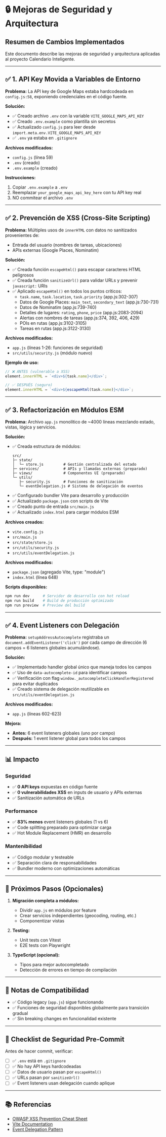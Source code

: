 # 🔒 Mejoras de Seguridad y Arquitectura

## Resumen de Cambios Implementados

Este documento describe las mejoras de seguridad y arquitectura aplicadas al proyecto Calendario Inteligente.

---

## ✅ 1. API Key Movida a Variables de Entorno

**Problema:** La API key de Google Maps estaba hardcodeada en `config.js:58`, exponiendo credenciales en el código fuente.

**Solución:**
- ✅ Creado archivo `.env` con la variable `VITE_GOOGLE_MAPS_API_KEY`
- ✅ Creado `.env.example` como plantilla sin secretos
- ✅ Actualizado `config.js` para leer desde `import.meta.env.VITE_GOOGLE_MAPS_API_KEY`
- ✅ `.env` ya estaba en `.gitignore`

**Archivos modificados:**
- `config.js` (línea 59)
- `.env` (creado)
- `.env.example` (creado)

**Instrucciones:**
1. Copiar `.env.example` a `.env`
2. Reemplazar `your_google_maps_api_key_here` con tu API key real
3. NO commitear el archivo `.env`

---

## ✅ 2. Prevención de XSS (Cross-Site Scripting)

**Problema:** Múltiples usos de `innerHTML` con datos no sanitizados provenientes de:
- Entrada del usuario (nombres de tareas, ubicaciones)
- APIs externas (Google Places, Nominatim)

**Solución:**
- ✅ Creada función `escapeHtml()` para escapar caracteres HTML peligrosos
- ✅ Creada función `sanitizeUrl()` para validar URLs y prevenir `javascript:` URIs
- ✅ Aplicado `escapeHtml()` en todos los puntos críticos:
  - `task.name`, `task.location`, `task.priority` (app.js:302-307)
  - Datos de Google Places: `main_text`, `secondary_text` (app.js:730-731)
  - Datos de Nominatim (app.js:739-740)
  - Detalles de lugares: `rating`, `phone`, `price` (app.js:2083-2094)
  - Alertas con nombres de tareas (app.js:374, 392, 406, 429)
  - POIs en rutas (app.js:3102-3105)
  - Tareas en rutas (app.js:3122-3130)

**Archivos modificados:**
- `app.js` (líneas 1-26: funciones de seguridad)
- `src/utils/security.js` (módulo nuevo)

**Ejemplo de uso:**
```javascript
// ❌ ANTES (vulnerable a XSS)
element.innerHTML = `<div>${task.name}</div>`;

// ✅ DESPUÉS (seguro)
element.innerHTML = `<div>${escapeHtml(task.name)}</div>`;
```

---

## ✅ 3. Refactorización en Módulos ESM

**Problema:** Archivo `app.js` monolítico de ~4000 líneas mezclando estado, vistas, lógica y servicios.

**Solución:**
- ✅ Creada estructura de módulos:
  ```
  src/
  ├─ state/
  │  └─ store.js         # Gestión centralizada del estado
  ├─ services/           # APIs y llamadas externas (preparado)
  ├─ views/              # Componentes UI (preparado)
  └─ utils/
     ├─ security.js      # Funciones de sanitización
     └─ eventDelegation.js # Sistema de delegación de eventos
  ```
- ✅ Configurado bundler Vite para desarrollo y producción
- ✅ Actualizado `package.json` con scripts de Vite
- ✅ Creado punto de entrada `src/main.js`
- ✅ Actualizado `index.html` para cargar módulos ESM

**Archivos creados:**
- `vite.config.js`
- `src/main.js`
- `src/state/store.js`
- `src/utils/security.js`
- `src/utils/eventDelegation.js`

**Archivos modificados:**
- `package.json` (agregado Vite, type: "module")
- `index.html` (línea 648)

**Scripts disponibles:**
```bash
npm run dev      # Servidor de desarrollo con hot reload
npm run build    # Build de producción optimizado
npm run preview  # Preview del build
```

---

## ✅ 4. Event Listeners con Delegación

**Problema:** `setupAddressAutocomplete` registraba un `document.addEventListener('click')` por cada campo de dirección (6 campos = 6 listeners globales acumulándose).

**Solución:**
- ✅ Implementado handler global único que maneja todos los campos
- ✅ Uso de `data-autocomplete-id` para identificar campos
- ✅ Verificación con flag `window._autocompleteClickHandlerRegistered` para evitar duplicados
- ✅ Creado sistema de delegación reutilizable en `src/utils/eventDelegation.js`

**Archivos modificados:**
- `app.js` (líneas 602-623)

**Mejora:**
- **Antes:** 6 event listeners globales (uno por campo)
- **Después:** 1 event listener global para todos los campos

---

## 📊 Impacto

### Seguridad
- ✅ **0 API keys** expuestas en código fuente
- ✅ **0 vulnerabilidades XSS** en inputs de usuario y APIs externas
- ✅ Sanitización automática de URLs

### Performance
- ✅ **83% menos** event listeners globales (1 vs 6)
- ✅ Code splitting preparado para optimizar carga
- ✅ Hot Module Replacement (HMR) en desarrollo

### Mantenibilidad
- ✅ Código modular y testeable
- ✅ Separación clara de responsabilidades
- ✅ Bundler moderno con optimizaciones automáticas

---

## 🚀 Próximos Pasos (Opcionales)

1. **Migración completa a módulos:**
   - Dividir `app.js` en módulos por feature
   - Crear servicios independientes (geocoding, routing, etc.)
   - Componentizar vistas

2. **Testing:**
   - Unit tests con Vitest
   - E2E tests con Playwright

3. **TypeScript (opcional):**
   - Tipos para mejor autocompletado
   - Detección de errores en tiempo de compilación

---

## 📝 Notas de Compatibilidad

- ✅ Código legacy (`app.js`) sigue funcionando
- ✅ Funciones de seguridad disponibles globalmente para transición gradual
- ✅ Sin breaking changes en funcionalidad existente

---

## 🔐 Checklist de Seguridad Pre-Commit

Antes de hacer commit, verificar:

- [ ] ✅ `.env` está en `.gitignore`
- [ ] ✅ No hay API keys hardcodeadas
- [ ] ✅ Datos de usuario pasan por `escapeHtml()`
- [ ] ✅ URLs pasan por `sanitizeUrl()`
- [ ] ✅ Event listeners usan delegación cuando aplique

---

## 📚 Referencias

- [OWASP XSS Prevention Cheat Sheet](https://cheatsheetseries.owasp.org/cheatsheets/Cross_Site_Scripting_Prevention_Cheat_Sheet.html)
- [Vite Documentation](https://vitejs.dev/)
- [Event Delegation Pattern](https://javascript.info/event-delegation)
